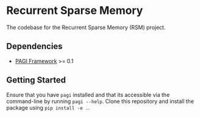 # Recurrent Sparse Memory
The codebase for the Recurrent Sparse Memory (RSM) project.

## Dependencies
- [PAGI Framework](https://github.com/ProjectAGI/pagi) >= 0.1

## Getting Started
Ensure that you have `pagi` installed and that its accessible via the command-line by running `pagi --help`. Clone this
repository and install the package using `pip install -e .`.
